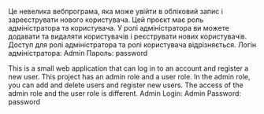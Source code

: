 Це невелика вебпрограма, яка може увійти в обліковий запис і зареєструвати нового користувача. Цей проєкт має роль адміністратора та користувача. У ролі адміністратора ви можете додавати та видаляти користувачів і реєструвати нових користувачів. Доступ для ролі адміністратора та ролі користувача відрізняється.
Логін адміністратора: Admin
Пароль: password

This is a small web application that can log in to an account and register a new user. This project has an admin role and a user role. In the admin role, you can add and delete users and register new users. The access of the admin role and the user role is different.
Admin Login: Admin
Password: password
